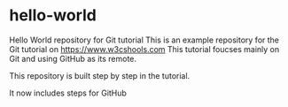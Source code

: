 # hello-world
Hello World repository for Git tutorial
This is an example repository for the Git tutorial on https://www.w3cshools.com
This tutorial foucses mainly on Git and using GitHub as its remote.

This repository is built step by step in the tutorial.

It now includes steps for GitHub

